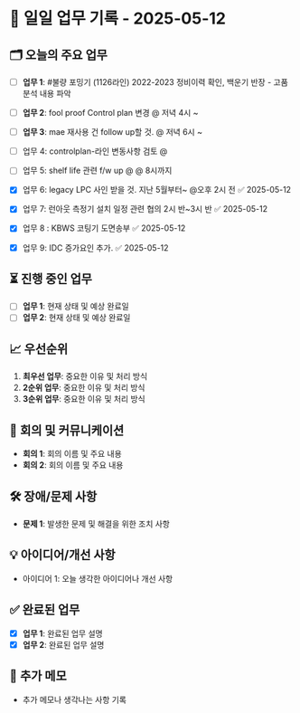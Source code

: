 # 📅 일일 업무 기록 - 2025-05-12

## 🗂 오늘의 주요 업무
- [ ] **업무 1**: #불량 포밍기 (1126라인) 2022-2023 정비이력 확인, 백운기 반장 - 고품 분석 내용 파악
- [ ] **업무 2**: fool proof Control plan 변경 @ 저녁 4시 ~


- [ ] **업무 3**: mae 재사용 건 follow up할 것. @ 저녁 6시 ~ 
- [ ] 업무 4: controlplan-라인 변동사항 검토 @ 
- [ ] 업무 5: shelf life 관련 f/w up @ @ 8시까지
- [x] 업무 6: legacy LPC 사인 받을 것. 지난 5월부터~ @오후 2시 전 ✅ 2025-05-12
- [x] 업무 7: 런아웃 측정기 설치 일정 관련 협의 2시 반~3시 반 ✅ 2025-05-12
- [x] 업무 8 : KBWS 코팅기 도면송부 ✅ 2025-05-12
- [x] 업무 9: IDC 증가요인 추가. ✅ 2025-05-12

## ⏳ 진행 중인 업무
- [ ] **업무 1**: 현재 상태 및 예상 완료일
- [ ] **업무 2**: 현재 상태 및 예상 완료일

## 📈 우선순위
1. **최우선 업무**: 중요한 이유 및 처리 방식
2. **2순위 업무**: 중요한 이유 및 처리 방식
3. **3순위 업무**: 중요한 이유 및 처리 방식

## 🔄 회의 및 커뮤니케이션
- **회의 1**: 회의 이름 및 주요 내용
- **회의 2**: 회의 이름 및 주요 내용

## 🛠 장애/문제 사항
- **문제 1**: 발생한 문제 및 해결을 위한 조치 사항

## 💡 아이디어/개선 사항
- 아이디어 1: 오늘 생각한 아이디어나 개선 사항

## ✅ 완료된 업무
- [x] **업무 1**: 완료된 업무 설명
- [x] **업무 2**: 완료된 업무 설명

## 📝 추가 메모
- 추가 메모나 생각나는 사항 기록
